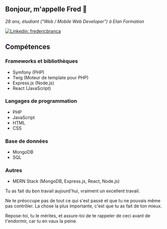 <h2> Bonjour, m'appelle Fred 🙂</h2>

<p><em>28 ans, étudiant ("Web / Mobile Web Developer") à Elan Formation</em></p>

[![Linkedin: fredericbranca](https://img.shields.io/badge/-fredericbranca-blue?style=flat-square&logo=Linkedin&logoColor=white&link=https://www.linkedin.com/in/frederic-branca/)](https://www.linkedin.com/in/frederic-branca/)

## Compétences

### Frameworks et bibliothèques
- Symfony (PHP)
- Twig (Moteur de template pour PHP)
- Express.js (Node.js)
- React (JavaScript)

### Langages de programmation
- PHP
- JavaScript
- HTML
- CSS

### Base de données
- MongoDB
- SQL

### Autres
- MERN Stack (MongoDB, Express.js, React, Node.js)

<div>
<p>Tu as fait du bon travail aujourd'hui, vraiment un excellent travail.</p>
<p>Ne te préoccupe pas de tout ce qui s'est passé et que tu ne pouvais même pas contrôler. La chose la plus importante, c'est que tu as fait de ton mieux.</p>
<p>Repose-toi, tu le mérites, et assure-toi de te rappeler de ceci avant de t'endormir, car tu en vaux la peine.</p>
</div>